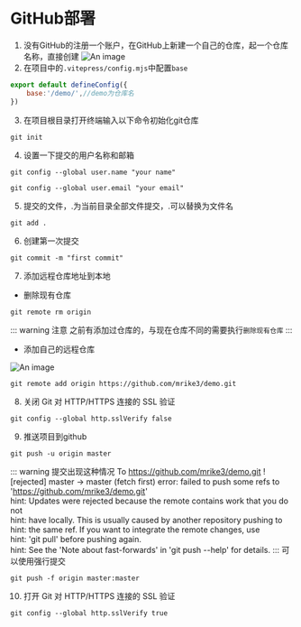 # GitHub部署
1. 没有GitHub的注册一个账户，在GitHub上新建一个自己的仓库，起一个仓库名称，直接创建
![An image](/VitePress/6.png)  
2. 在项目中的<code>.vitepress/config.mjs</code>中配置<code>base</code>
````js
export default defineConfig({
    base:'/demo/',//demo为仓库名
})
````
3. 在项目根目录打开终端输入以下命令初始化git仓库
````
git init
````
4. 设置一下提交的用户名称和邮箱
````
git config --global user.name "your name"
````
````
git config --global user.email "your email"
````
5. 提交的文件，.为当前目录全部文件提交，.可以替换为文件名
````
git add .
````
6. 创建第一次提交
````
git commit -m "first commit"
````
7. 添加远程仓库地址到本地  
- 删除现有仓库
````
git remote rm origin
````
::: warning 注意
之前有添加过仓库的，与现在仓库不同的需要执行<code>删除现有仓库</code>
:::
- 添加自己的远程仓库  

![An image](/VitePress/7.png)
````
git remote add origin https://github.com/mrike3/demo.git
````
8. 关闭 Git 对 HTTP/HTTPS 连接的 SSL 验证
````
git config --global http.sslVerify false
````
9. 推送项目到github
````
git push -u origin master
````
::: warning 提交出现这种情况
To https://github.com/mrike3/demo.git
! [rejected]        master -> master (fetch first)
error: failed to push some refs to 'https://github.com/mrike3/demo.git'  
hint: Updates were rejected because the remote contains work that you do not  
hint: have locally. This is usually caused by another repository pushing to  
hint: the same ref. If you want to integrate the remote changes, use  
hint: 'git pull' before pushing again.  
hint: See the 'Note about fast-forwards' in 'git push --help' for details.
:::
可以使用强行提交
````
git push -f origin master:master
````
10. 打开 Git 对 HTTP/HTTPS 连接的 SSL 验证
````
git config --global http.sslVerify true
````